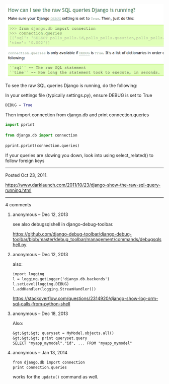 <img alt="" src="/img/uploads/2011-10/how-can-i-see-the-raw-sql-queries-django-is-running.png" />

To see the raw SQL queries Django is running, do the following:

In your settings file (typically settings.py), ensure DEBUG is set to True
```py
DEBUG = True
```

Then import connection from django.db and print connection.queries
```py
import pprint

from django.db import connection

pprint.pprint(connection.queries)
```

If your queries are slowing you down, look into using select_related() to follow foreign keys

---

Posted Oct 23, 2011.

https://www.darklaunch.com/2011/10/23/django-show-the-raw-sql-query-running.html

---

4 comments

<ol><li><div>

anonymous &ndash; Dec 12, 2013<div>

see also debugsqlshell in django-debug-toolbar.

<a href="https://github.com/django-debug-toolbar/django-debug-toolbar/blob/master/debug_toolbar/management/commands/debugsqlshell.py">https://github.com/django-debug-toolbar/django-debug-toolbar/blob/master/debug_toolbar/management/commands/debugsqlshell.py</a>

</div></div></li><li><div>

anonymous &ndash; Dec 12, 2013<div>

also:

```
import logging
l = logging.getLogger('django.db.backends')
l.setLevel(logging.DEBUG)
l.addHandler(logging.StreamHandler())
```

<a href="https://stackoverflow.com/questions/2314920/django-show-log-orm-sql-calls-from-python-shell">https://stackoverflow.com/questions/2314920/django-show-log-orm-sql-calls-from-python-shell</a>

</div></div></li><li><div>

anonymous &ndash; Dec 18, 2013<div>

Also:

```
&gt;&gt;&gt; queryset = MyModel.objects.all()
&gt;&gt;&gt; print queryset.query
SELECT "myapp_mymodel"."id", ... FROM "myapp_mymodel"
```

</div></div></li><li><div>

anonymous &ndash; Jan 13, 2014<div>

```
from django.db import connection
print connection.queries
```

works for the `update()` command as well.

</div></div></li></ol>